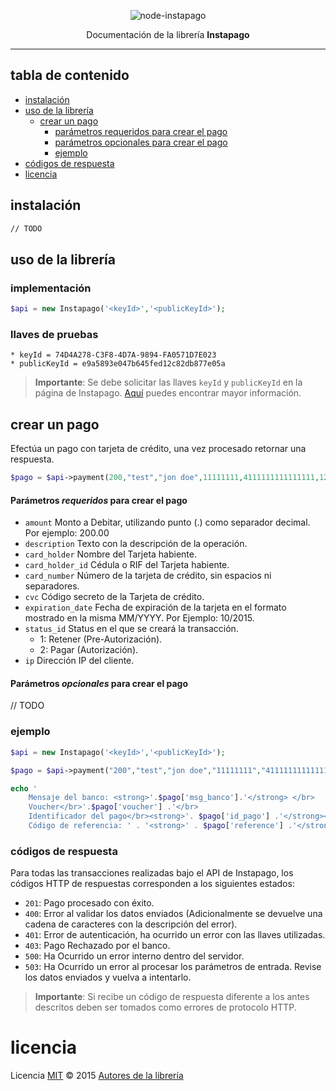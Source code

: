 <p align="center">
    <img alt="node-instapago" src="http://i.imgur.com/hYNsH6B.jpg" width="auto">
</p>
<p align="center">
    Documentación de la librería <b>Instapago</b>
</p>

----

## tabla de contenido

* [instalación](#instalación)
* [uso de la librería](#usodela-librería)
	* [crear un pago](#crear-un-pago)
        * [parámetros requeridos para crear el pago](#parámetros-requeridos-para-crear-el-pago)
        * [parámetros opcionales para crear el pago](#parámetros-opcionales-para-crear-el-pago)
        * [ejemplo](#ejemplo)
* [códigos de respuesta](#códigos-de-respuesta)
* [licencia](#licencia)

## instalación

```bash
// TODO
```

## uso de la librería

### implementación

```php
$api = new Instapago('<keyId>','<publicKeyId>');
```

### llaves de pruebas

```
* keyId = 74D4A278-C3F8-4D7A-9894-FA0571D7E023
* publicKeyId = e9a5893e047b645fed12c82db877e05a
```
> **Importante**: Se debe solicitar las llaves `keyId` y `publicKeyId` en la página de Instapago. [Aquí](http://instapago.com/wp-content/uploads/2015/10/Guia-Integracion-API-Instapago-1.6.pdf) puedes encontrar mayor información.

## crear un pago

Efectúa un pago con tarjeta de crédito, una vez procesado retornar una respuesta.

```php
$pago = $api->payment(200,"test","jon doe",11111111,4111111111111111,123,"02/2016","2");
```
#### Parámetros _requeridos_ para crear el pago

* `amount` Monto a Debitar, utilizando punto (.) como separador decimal. Por ejemplo: 200.00
* `description` Texto con la descripción de la operación.
* `card_holder` Nombre del Tarjeta habiente.
* `card_holder_id` Cédula o RIF del Tarjeta habiente.
* `card_number` Número de la tarjeta de crédito, sin espacios ni
separadores.
* `cvc` Código secreto de la Tarjeta de crédito.
* `expiration_date` Fecha de expiración de la tarjeta en el formato mostrado
en la misma MM/YYYY. Por Ejemplo: 10/2015.
* `status_id` Status en el que se creará la transacción.
    * 1: Retener (Pre-Autorización).
    * 2: Pagar (Autorización).
* `ip` Dirección IP del cliente.

#### Parámetros _opcionales_ para crear el pago

// TODO

### ejemplo

```php
$api = new Instapago('<keyId>','<publicKeyId>');

$pago = $api->payment("200","test","jon doe","11111111","4111111111111111","123","02/2016","2");

echo '
	Mensaje del banco: <strong>'.$pago['msg_banco'].'</strong> </br> 
	Voucher</br>'.$pago['voucher'] .'</br> 
	Identificador del pago</br><strong>'. $pago['id_pago'] .'</strong></br> 
	Código de referencia: ' . '<strong>' . $pago['reference'] .'</strong>';
```

### códigos de respuesta

Para todas las transacciones realizadas bajo el API de Instapago, los códigos HTTP de respuestas corresponden a los siguientes estados:

* ```201```: Pago procesado con éxito.
* ```400```: Error al validar los datos enviados (Adicionalmente se devuelve una cadena de
caracteres con la descripción del error).
* ```401```: Error de autenticación, ha ocurrido un error con las llaves utilizadas.
* ```403```: Pago Rechazado por el banco.
* ```500```: Ha Ocurrido un error interno dentro del servidor.
* ```503```: Ha Ocurrido un error al procesar los parámetros de entrada. Revise los datos
enviados y vuelva a intentarlo.

> **Importante**: Si recibe un código de respuesta diferente a los antes descritos deben ser tomados como errores de protocolo HTTP.

# licencia

Licencia [MIT](http://opensource.org/licenses/MIT) :copyright: 2015 [Autores de la librería](AUTORES.md)
